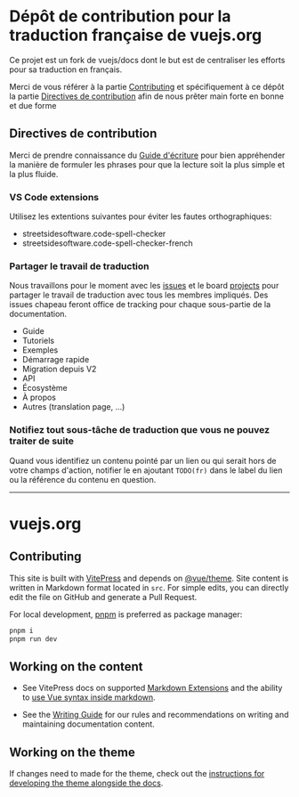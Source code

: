 # Dépôt de contribution pour la traduction française de vuejs.org

Ce projet est un fork de vuejs/docs dont le but est de centraliser les efforts pour sa traduction en français.

Merci de vous référer à la partie [Contributing](#Contributing) et spécifiquement à ce dépôt la partie [Directives de contribution](#Directives-de-contribution) afin de nous prêter main forte en bonne et due forme

## Directives de contribution

Merci de prendre connaissance du [Guide d'écriture](https://github.com/edimitchel/docs-fr/blob/main/.github/contributing/writing-guide.md) pour bien appréhender la manière de formuler les phrases pour que la lecture soit la plus simple et la plus fluide.

### VS Code extensions

Utilisez les extentions suivantes pour éviter les fautes orthographiques:
- streetsidesoftware.code-spell-checker
- streetsidesoftware.code-spell-checker-french

### Partager le travail de traduction

Nous travaillons pour le moment avec les [issues](/issues) et le board [projects](/projects/1) pour partager le travail de traduction avec tous les membres impliqués.
Des issues chapeau feront office de tracking pour chaque sous-partie de la documentation.

- Guide
- Tutoriels
- Exemples
- Démarrage rapide
- Migration depuis V2
- API
- Écosystème
- À propos
- Autres (translation page, ...)

### Notifiez tout sous-tâche de traduction que vous ne pouvez traiter de suite

Quand vous identifiez un contenu pointé par un lien ou qui serait hors de votre champs d'action, notifier le en ajoutant `TODO(fr)` dans le label du lien ou la référence du contenu en question.

_______________
# vuejs.org

## Contributing

This site is built with [VitePress](https://github.com/vuejs/vitepress) and depends on [@vue/theme](https://github.com/vuejs/vue-theme). Site content is written in Markdown format located in `src`. For simple edits, you can directly edit the file on GitHub and generate a Pull Request.

For local development, [pnpm](https://pnpm.io/) is preferred as package manager:

```bash
pnpm i
pnpm run dev
```
## Working on the content

- See VitePress docs on supported [Markdown Extensions](https://vitepress.vuejs.org/guide/markdown.html) and the ability to [use Vue syntax inside markdown](https://vitepress.vuejs.org/guide/using-vue.html).

- See the [Writing Guide](https://github.com/vuejs/docs/blob/main/.github/contributing/writing-guide.md) for our rules and recommendations on writing and maintaining documentation content.

## Working on the theme

If changes need to made for the theme, check out the [instructions for developing the theme alongside the docs](https://github.com/vuejs/vue-theme#developing-with-real-content).
